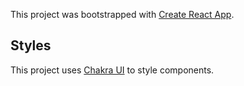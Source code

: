 This project was bootstrapped with [Create React App](https://github.com/facebook/create-react-app).

## Styles

This project uses [Chakra UI](https://chakra-ui.com) to style components.
